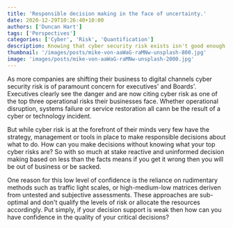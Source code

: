 ```yaml
---
title: 'Responsible decision making in the face of uncertainty.'
date: 2020-12-29T10:26:40+10:00
authors: ['Duncan Hart']
tags: ['Perspectives']
categories: ['Cyber', 'Risk', 'Quantification']
description: Knowing that cyber security risk exists isn't good enough. You need to know just how risky each risk is and the likely costs associated with different scenarios.
thumbnail: '/images/posts/mike-von-aaWaG-raMNw-unsplash-800.jpg'
image: 'images/posts/mike-von-aaWaG-raMNw-unsplash-2000.jpg'
---
```

As more companies are shifting their business to digital channels cyber security risk is of paramount concern for executives' and Boards'. Executives clearly see the danger and are now citing cyber risk as one of the top three operational risks their businesses face. Whether operational disruption, systems failure or service restoration all cann be the result of a cyber or technology incident.

But while cyber risk is at the forefront of their minds very few have the strategy, management or tools in place to make responsible decisions about what to do. How can you make decisions without knowing what your top cyber risks are? So with so much at stake reactive and uninformed decision making based on less than the facts means if you get it wrong then you will be out of business or be sacked.

One reason for this low level of confidence is the reliance on rudimentary methods such as traffic light scales, or high-medium-low matrices deriven from untested and subjective assessments. These approaches are sub-optimal and don't qualify the levels of risk or allocate the resources accordingly. Put simply, if your decision support is weak then how can you have confidence in the quality of your critical decisions?
